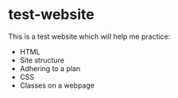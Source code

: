 # test-website

This is a test website which will help me practice:
- HTML
- Site structure
- Adhering to a plan
- CSS
- Classes on a webpage
